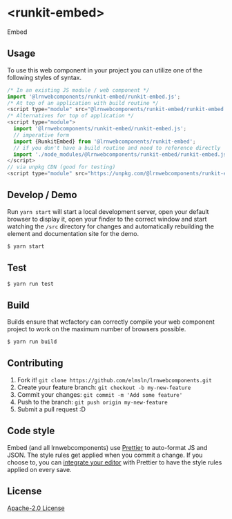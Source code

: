 # &lt;runkit-embed&gt;

Embed
> 

## Usage
To use this web component in your project you can utilize one of the following styles of syntax.

```js
/* In an existing JS module / web component */
import '@lrnwebcomponents/runkit-embed/runkit-embed.js';
/* At top of an application with build routine */
<script type="module" src="@lrnwebcomponents/runkit-embed/runkit-embed.js"></script>
/* Alternatives for top of application */
<script type="module">
  import '@lrnwebcomponents/runkit-embed/runkit-embed.js';
  // imperative form
  import {RunkitEmbed} from '@lrnwebcomponents/runkit-embed';
  // if you don't have a build routine and need to reference directly
  import './node_modules/@lrnwebcomponents/runkit-embed/runkit-embed.js';
</script>
// via unpkg CDN (good for testing)
<script type="module" src="https://unpkg.com/@lrnwebcomponents/runkit-embed/runkit-embed.js"></script>
```

## Develop / Demo
Run `yarn start` will start a local development server, open your default browser to display it, open your finder to the correct window and start watching the `/src` directory for changes and automatically rebuilding the element and documentation site for the demo.
```bash
$ yarn start
```

## Test

```bash
$ yarn run test
```

## Build
Builds ensure that wcfactory can correctly compile your web component project to
work on the maximum number of browsers possible.
```bash
$ yarn run build
```

## Contributing

1. Fork it! `git clone https://github.com/elmsln/lrnwebcomponents.git`
2. Create your feature branch: `git checkout -b my-new-feature`
3. Commit your changes: `git commit -m 'Add some feature'`
4. Push to the branch: `git push origin my-new-feature`
5. Submit a pull request :D

## Code style

Embed (and all lrnwebcomponents) use [Prettier][prettier] to auto-format JS and JSON.  The style rules get applied when you commit a change.  If you choose to, you can [integrate your editor][prettier-ed] with Prettier to have the style rules applied on every save.

[prettier]: https://github.com/prettier/prettier/
[prettier-ed]: https://github.com/prettier/prettier/#editor-integration
[polyserve]: https://github.com/Polymer/polyserve
[web-component-tester]: https://github.com/Polymer/web-component-tester

## License
[Apache-2.0 License](http://opensource.org/licenses/Apache-2.0)